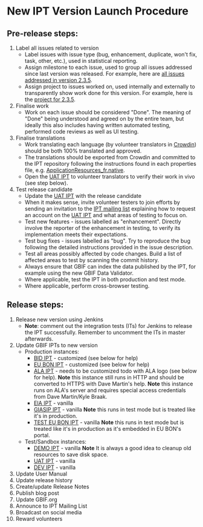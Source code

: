 # New IPT Version Launch Procedure

## Pre-release steps:

1. Label all issues related to version
    * Label issues with issue type (bug, enhancement, duplicate, won't fix, task, other, etc.), used in statistical reporting.
    * Assign milestone to each issue, used to group all issues addressed since last version was released. For example, here are [all issues addressed in version 2.3.5](https://github.com/gbif/ipt/issues?q=is%3Aissue+milestone%3A2.3.5+is%3Aclosed).
    * Assign project to issues worked on, used internally and externally to transparently show work done for this version. For example, here is the [project for 2.3.5](https://github.com/gbif/ipt/projects/4).
2. Finalise work
    * Work on each issue should be considered "Done". The meaning of "Done" being understood and agreed on by the entire team, but ideally this also includes having written automated testing, performed code reviews as well as UI testing.
3. Finalise translations 
    * Work translating each language (by volunteer translators in [Crowdin](https://crowdin.com/project/gbif-ipt)) should be both 100% translated and approved. 
    * The translations should be exported from Crowdin and committed to the IPT repository following the instructions found in each properties file, e.g. [ApplicationResources_fr.native](https://github.com/gbif/ipt/blob/master/src/main/resources/ApplicationResources_fr.native).
    * Open the [UAT IPT](https://ipt.gbif-uat.org/) to volunteer translators to verify their work in vivo (see step below). 
4. Test release candidate
    * Update the [UAT IPT](https://ipt.gbif-uat.org/) with the release candidate
    * When it makes sense, invite volunteer testers to join efforts by sending an invitation to the [IPT mailing list](https://lists.gbif.org/mailman/listinfo/ipt) explaining how to request an account on the [UAT IPT](https://ipt.gbif-uat.org/) and what areas of testing to focus on.    
    * Test new features - issues labelled as "enhancement". Directly involve the reporter of the enhancement in testing, to verify its implementation meets their expectations. 
    * Test bug fixes - issues labelled as "bug". Try to reproduce the bug following the detailed instructions provided in the issue description. 
    * Test all areas possibly affected by code changes. Build a list of affected areas to test by scanning the commit history.
    * Always ensure that GBIF can index the data published by the IPT, for example using the new GBIF Data Validator.
    * Where applicable, test the IPT in both production and test mode. 
    * Where applicable, perform cross-browser testing.

## Release steps: 

1. Release new version using Jenkins
    * **Note**: comment out the integration tests (ITs) for Jenkins to release the IPT successfully. Remember to uncomment the ITs in master afterwards. 
2. Update GBIF IPTs to new version
    * Production instances:
        * [BID IPT](https://cloud.gbif.org/bid) - customized (see below for help)
        * [EU BON IPT](https://cloud.gbif.org/eubon) - customized (see below for help)
        * [ALA IPT](http://ipt.ala.org.au/) - needs to be customized todo with ALA logo (see below for help). **Note** this instance still runs in HTTP and should be converted to HTTPS with Dave Martin's help. **Note** this instance runs on ALA's server and requires special access credentials from Dave Martin/Kyle Braak.
        * [EIA IPT](https://cloud.gbif.org/eia/) - vanilla
        * [GIASIP IPT](https://giasip.gbif.org) - vanilla **Note** this runs in test mode but is treated like it's in production.
        * [TEST EU BON IPT](http://eubon-ipt.gbif.org/) - vanilla **Note** this runs in test mode but is treated like it's in production as it's embedded in EU BON's portal.
    * Test/Sandbox instances:
        * [DEMO IPT](https://ipt.gbif.org/) - vanilla **Note** It is always a good idea to cleanup old resources to save disk space.
        * [UAT IPT](https://ipt.gbif-uat.org/) - vanilla
        * [DEV IPT](https://ipt.gbif-dev.org/) - vanilla
3. Update User Manual
4. Update release history
5. Create/update Release Notes
6. Publish blog post
7. Update GBIF.org
8. Announce to IPT Mailing List
9. Broadcast on social media
10. Reward volunteers


